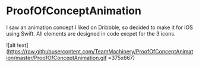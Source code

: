 # ProofOfConceptAnimation
I saw an animation concept I liked on Dribbble, so decided to make it for iOS using Swift. All elements are designed in code excpet for the 3 icons.

![alt text](https://raw.githubusercontent.com/TeamMachinery/ProofOfConceptAnimation/master/ProofOfConceptAnimation.gif =375x667)
